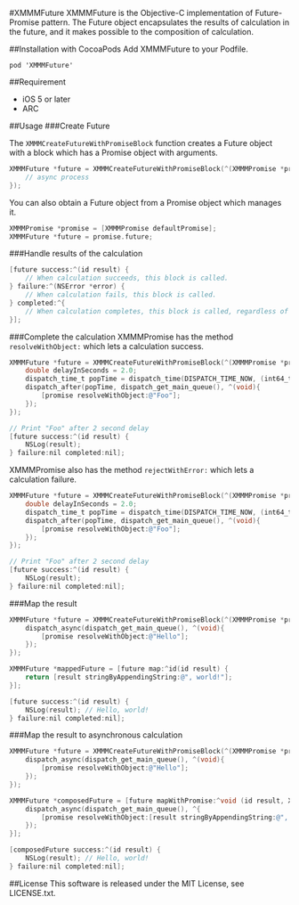 #XMMMFuture
XMMMFuture is the Objective-C implementation of Future-Promise pattern. The Future object encapsulates the results of calculation in the future, and it makes possible to the composition of calculation.

##Installation with CocoaPods
Add XMMMFuture to your Podfile.

```
pod 'XMMMFuture'
```

##Requirement

- iOS 5 or later
- ARC

##Usage
###Create Future

The `XMMMCreateFutureWithPromiseBlock` function creates a Future object with a block which has a Promise object with arguments.

``` objective-c
XMMMFuture *future = XMMMCreateFutureWithPromiseBlock(^(XMMMPromise *promise) {
    // async process
});
```

You can also obtain a Future object from a Promise object which manages it.

``` objective-c
XMMMPromise *promise = [XMMMPromise defaultPromise];
XMMMFuture *future = promise.future;
```

###Handle results of the calculation

``` objective-c
[future success:^(id result) {
    // When calculation succeeds, this block is called.
} failure:^(NSError *error) {
    // When calculation fails, this block is called.
} completed:^{
    // When calculation completes, this block is called, regardless of success or failure.
}];
```

###Complete the calculation 
XMMMPromise has the method `resolveWithObject:` which lets a calculation success.

``` objective-c
XMMMFuture *future = XMMMCreateFutureWithPromiseBlock(^(XMMMPromise *promise) {
    double delayInSeconds = 2.0;
    dispatch_time_t popTime = dispatch_time(DISPATCH_TIME_NOW, (int64_t)(delayInSeconds * NSEC_PER_SEC));
    dispatch_after(popTime, dispatch_get_main_queue(), ^(void){
        [promise resolveWithObject:@"Foo"];
    });
});

// Print "Foo" after 2 second delay
[future success:^(id result) {
    NSLog(result); 
} failure:nil completed:nil];
```

XMMMPromise also has the method `rejectWithError:` which lets a calculation failure.

``` objective-c
XMMMFuture *future = XMMMCreateFutureWithPromiseBlock(^(XMMMPromise *promise) {
    double delayInSeconds = 2.0;
    dispatch_time_t popTime = dispatch_time(DISPATCH_TIME_NOW, (int64_t)(delayInSeconds * NSEC_PER_SEC));
    dispatch_after(popTime, dispatch_get_main_queue(), ^(void){
        [promise resolveWithObject:@"Foo"];
    });
});

// Print "Foo" after 2 second delay
[future success:^(id result) {
    NSLog(result); 
} failure:nil completed:nil];
```

###Map the result

``` objective-c
XMMMFuture *future = XMMMCreateFutureWithPromiseBlock(^(XMMMPromise *promise) {
    dispatch_async(dispatch_get_main_queue(), ^(void){
        [promise resolveWithObject:@"Hello"];
    });
});

XMMMFuture *mappedFuture = [future map:^id(id result) {
    return [result stringByAppendingString:@", world!"];
}];

[future success:^(id result) {
    NSLog(result); // Hello, world!
} failure:nil completed:nil];
```

###Map the result to asynchronous calculation

``` objective-c
XMMMFuture *future = XMMMCreateFutureWithPromiseBlock(^(XMMMPromise *promise) {
    dispatch_async(dispatch_get_main_queue(), ^(void){
        [promise resolveWithObject:@"Hello"];
    });
});

XMMMFuture *composedFuture = [future mapWithPromise:^void (id result, XMMMPromise *promise) {
    dispatch_async(dispatch_get_main_queue(), ^{
        [promise resolveWithObject:[result stringByAppendingString:@", world!"]];
    });
}];

[composedFuture success:^(id result) {
    NSLog(result); // Hello, world!
} failure:nil completed:nil];
```

##License
This software is released under the MIT License, see LICENSE.txt.

